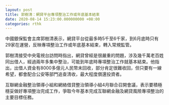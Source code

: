 ```yaml
---
layout: post
title: 郭樹清：網貸平台專項整治工作或年底基本結束
date: 2020-08-14 15:23:00.000000000 +08:00
categories: rthk
---
```


中國銀保監會主席郭樹清表示，網貸平台從最多時5千至6千家，到6月底時只有29家在運營，反映專項整治工作或年底基本結束，轉入常規監管。

郭樹清接受中央電視台訪問時指出，網貸曾經是很嚴重的問題，涉及幾千萬老百姓同出借人，經過兩年多集中整治，可能到年底時專項整治工作就基本結束。他指出，出借人資金有8000多億元人民幣未回收，部分肯定很難收回，但只要有一線希望，都會配合公安等部門追查清收，最大程度償還投資者。

互聯網金融整治領導小組和網絡借貸整治領導小組4月聯合召開會議，表示要積極穩妥做好專項整治完成工作，爭取今年基本完成互聯網金融及網貸風險專項整治的主要目標任務。
